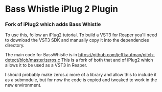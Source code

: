 # Bass Whistle iPlug 2 Plugin
### Fork of iPlug2 which adds Bass Whistle

To use this, follow an iPlug2 tutorial.  To build a VST3 for Reaper you'll need
to download the VST3 SDK and manually copy it into the dependencies directory.

The main code for BassWhistle is in
https://github.com/jeffkaufman/pitch-detect/blob/master/zeros.c  This is a fork
of both that and of iPlug2 which allows it to be used as a VST3 in Reaper.

I should probably make zeros.c more of a library and allow this to include it
as a submodule, but for now the code is copied and tweaked to work in the new
environment.

